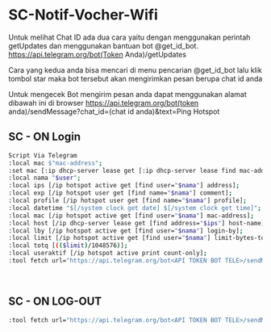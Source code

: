 # SC-Notif-Vocher-Wifi

Untuk melihat Chat ID ada dua cara yaitu dengan menggunakan perintah getUpdates dan menggunakan bantuan bot @get_id_bot.
https://api.telegram.org/bot(Token Anda)/getUpdates

Cara yang kedua anda bisa mencari di menu pencarian @get_id_bot lalu klik tombol star maka bot tersebut akan mengirimkan pesan berupa chat id anda

Untuk mengecek Bot mengirim pesan anda dapat menggunakan alamat dibawah ini di browser
https://api.telegram.org/bot(token anda)/sendMessage?chat_id=(chat id anda)&text=Ping Hotspot

## SC - ON Login
```bash
Script Via Telegram
:local mac $"mac-address";
:set mac [:ip dhcp-server lease get [:ip dhcp-server lease find mac-address="$mac"] host];
:local nama "$user";
:local ips [/ip hotspot active get [find user="$nama"] address];
:local exp [/ip hotspot user get [find name="$nama"] comment];
:local profile [/ip hotspot user get [find name="$nama"] profile];
:local datetime "$[/system clock get date] $[/system clock get time]";
:local mac [/ip hotspot active get [find user="$nama"] mac-address];
:local host [/ip dhcp-server lease get [find address="$ips"] host-name];
:local lby [/ip hotspot active get [find user="$nama"] login-by];
:local limit [/ip hotspot active get [find user="$nama"] limit-bytes-total];
:local totq [(($limit)/1048576)];
:local useraktif [/ip hotspot active print count-only];
:tool fetch url="https://api.telegram.org/bot<API TOKEN BOT TELE>/sendMessage?chat_id=<CHAT ID>&text===>>INFO LOGIN<<==%0A- Kode Voucher : $nama%0A- IP Address : $ips %0A- Mac Address : $mac%0A- Menggunakan : $host%0A- Metode Login : $lby%0A- Kuota : $totq Mb%0A- Expired Voucher : $exp%0A- Waktu Login : $datetime%0A- Paket : $profile%0A- User Online : $useraktif user" mode=http keep-result=no;
```
<br>

## SC - ON LOG-OUT
```bash
:tool fetch url="https://api.telegram.org/bot<API TOKEN BOT TELE>/sendMessage?chat_id=<CHAT ID>&text=<<==INFO LOGOUT==>>%0A- Kode Voucher : $user%0A- IP Address : $address" keep-result=no;
```

